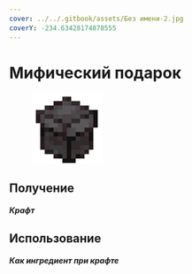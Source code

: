 ```yaml
---
cover: ../../.gitbook/assets/Без имени-2.jpg
coverY: -234.63428174878555
---
```


# Мифический подарок

<figure><img src="../../.gitbook/assets/gift_mythical_128.png" alt=""><figcaption></figcaption></figure>

## Получение

#### _Крафт_

## Использование

#### _Как ингредиент при крафте_
